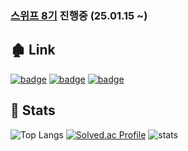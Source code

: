 ### [스위프 8기](https://swyp.swyg.im/) 진행중 (25.01.15 ~)

## 🏚 Link
[![badge](https://img.shields.io/badge/github_page-222222?style=for-the-badge&logo=github&logoColor=white)](https://yuuuuuuyu.github.io)
[![badge](https://img.shields.io/badge/tistory-000000?style=for-the-badge&logo=tistory&logoColor=white)](https://memories95.tistory.com)
[![badge](https://img.shields.io/badge/4d4cat--333333?style=for-the-badge)](https://4d4cat.site)

## 🍳 Stats
![Top Langs](https://github-readme-stats.vercel.app/api/top-langs/?username=yuuuuuuyu&layout=compact&exclude_repo=yuuuuuuyu.github.io)
[![Solved.ac Profile](http://mazassumnida.wtf/api/v2/generate_badge?boj=yeonghak77)](https://solved.ac/yeonghak77)
![stats](https://github-readme-stats.vercel.app/api?username=yuuuuuuyu&show_icons=true&theme=transparent&count_private=true)
